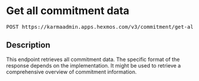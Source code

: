# Get all commitment data

<pre id='liveapi-code'>POST https://karmaadmin.apps.hexmos.com/v3/commitment/get-all
</pre>

## Description
This endpoint retrieves all commitment data.  The specific format of the response depends on the implementation.
It might be used to retrieve a comprehensive overview of commitment information.


